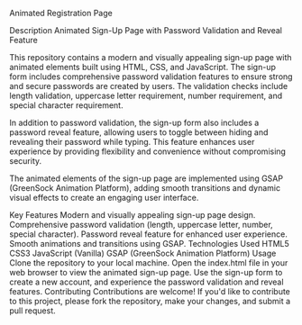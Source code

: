 Animated Registration Page

Description
Animated Sign-Up Page with Password Validation and Reveal Feature

This repository contains a modern and visually appealing sign-up page with animated elements built using HTML, CSS, and JavaScript. The sign-up form includes comprehensive password validation features to ensure strong and secure passwords are created by users. The validation checks include length validation, uppercase letter requirement, number requirement, and special character requirement.

In addition to password validation, the sign-up form also includes a password reveal feature, allowing users to toggle between hiding and revealing their password while typing. This feature enhances user experience by providing flexibility and convenience without compromising security.

The animated elements of the sign-up page are implemented using GSAP (GreenSock Animation Platform), adding smooth transitions and dynamic visual effects to create an engaging user interface.

Key Features
Modern and visually appealing sign-up page design.
Comprehensive password validation (length, uppercase letter, number, special character).
Password reveal feature for enhanced user experience.
Smooth animations and transitions using GSAP.
Technologies Used
HTML5
CSS3
JavaScript (Vanilla)
GSAP (GreenSock Animation Platform)
Usage
Clone the repository to your local machine.
Open the index.html file in your web browser to view the animated sign-up page.
Use the sign-up form to create a new account, and experience the password validation and reveal features.
Contributing
Contributions are welcome! If you'd like to contribute to this project, please fork the repository, make your changes, and submit a pull request.

